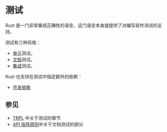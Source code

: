 # 测试

Rust 是一门非常重视正确性的语言，这门语言本身就提供了对编写软件测试的支持。

测试有三种风格：

* [单元][unit]测试。
* [文档][doc]测试。
* [集成][integration]测试。

Rust 也支持在测试中指定额外的依赖：

* [开发依赖][dev-dependencies]

## 参见

* [TRPL][doc-testing] 中关于测试的章节
* [API 指导原则][doc-nursery]中关于文档测试的部分

[unit]: testing/unit_testing.md
[doc]: testing/doc_testing.md
[integration]: testing/integration_testing.md
[dev-dependencies]: testing/dev_dependencies.md
[doc-testing]: https://rustwiki.org/zh-CN/book/second-edition/ch11-00-testing.html
[doc-nursery]: https://rust-lang-nursery.github.io/api-guidelines/documentation.html
